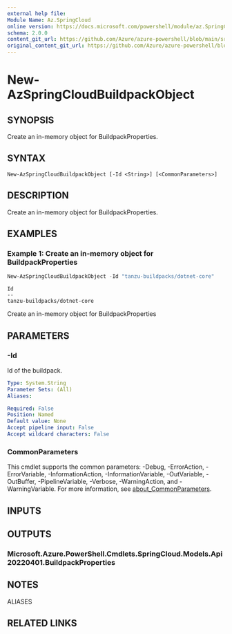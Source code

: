 ```yaml
---
external help file: 
Module Name: Az.SpringCloud
online version: https://docs.microsoft.com/powershell/module/az.SpringCloud/new-AzSpringCloudBuildpackObject
schema: 2.0.0
content_git_url: https://github.com/Azure/azure-powershell/blob/main/src/SpringCloud/help/New-AzSpringCloudBuildpackObject.md
original_content_git_url: https://github.com/Azure/azure-powershell/blob/main/src/SpringCloud/help/New-AzSpringCloudBuildpackObject.md
---
```


# New-AzSpringCloudBuildpackObject

## SYNOPSIS
Create an in-memory object for BuildpackProperties.

## SYNTAX

```
New-AzSpringCloudBuildpackObject [-Id <String>] [<CommonParameters>]
```

## DESCRIPTION
Create an in-memory object for BuildpackProperties.

## EXAMPLES

### Example 1: Create an in-memory object for BuildpackProperties
```powershell
New-AzSpringCloudBuildpackObject -Id "tanzu-buildpacks/dotnet-core"
```

```output
Id
--
tanzu-buildpacks/dotnet-core
```

Create an in-memory object for BuildpackProperties

## PARAMETERS

### -Id
Id of the buildpack.

```yaml
Type: System.String
Parameter Sets: (All)
Aliases:

Required: False
Position: Named
Default value: None
Accept pipeline input: False
Accept wildcard characters: False
```

### CommonParameters
This cmdlet supports the common parameters: -Debug, -ErrorAction, -ErrorVariable, -InformationAction, -InformationVariable, -OutVariable, -OutBuffer, -PipelineVariable, -Verbose, -WarningAction, and -WarningVariable. For more information, see [about_CommonParameters](http://go.microsoft.com/fwlink/?LinkID=113216).

## INPUTS

## OUTPUTS

### Microsoft.Azure.PowerShell.Cmdlets.SpringCloud.Models.Api20220401.BuildpackProperties

## NOTES

ALIASES

## RELATED LINKS

